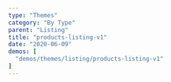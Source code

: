 ```yaml
---
type: "Themes"
category: "By Type"
parent: "Listing"
title: "products-listing-v1"
date: "2020-06-09"
demos: [
  "demos/themes/listing/products-listing-v1"
]
---
```

